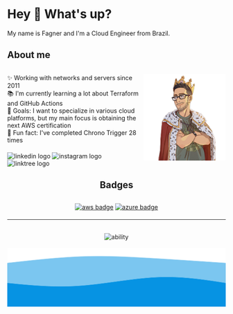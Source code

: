 <h1>Hey 👋 What's up?</h1>

<p>My name is Fagner and I'm a Cloud Engineer from Brazil.</p>

<h2>About me</h2>

<div style="display: flex; justify-content: space-between; align-items: center;">
  <div>
    <p>✨ Working with networks and servers since 2011<br>📚 I'm currently learning a lot about Terraform and GitHub Actions<br>🎯 Goals: I want to specialize in various cloud platforms, but my main focus is obtaining the next AWS certification<br>🎲 Fun fact: I've completed Chrono Trigger 28 times</p>
    <div style="margin-top: 20px;">
      <a href="https://www.linkedin.com/in/fagnercardoso/" target="_blank" style="text-decoration: none;">
        <img src="https://raw.githubusercontent.com/maurodesouza/profile-readme-generator/master/src/assets/icons/social/linkedin/default.svg" width="52" height="40" alt="linkedin logo" />
      </a>
      <a href="https://www.instagram.com/fagneroc/" target="_blank" style="text-decoration: none;">
        <img src="https://raw.githubusercontent.com/maurodesouza/profile-readme-generator/master/src/assets/icons/social/instagram/default.svg" width="52" height="40" alt="instagram logo" />
      </a>
      <a href="https://linktr.ee/fagneroc" target="_blank" style="text-decoration: none;">
        <img src="https://raw.githubusercontent.com/maurodesouza/profile-readme-generator/master/src/assets/icons/social/linktree/default.svg" width="52" height="40" alt="linktree logo" />
      </a>
    </div>
  </div>
    <img src="./_images/fagneroc.png" alt="profile" width="200" height="200" >
</div>

<h2 align="center">Badges</h2>
<div align="center" style="margin-top: 30px; margin-bottom: 20px" >
  <a href="https://www.credly.com/badges/2d921c3f-529e-46e5-abbc-49a73693b64c/linked_in_profile"><img src="https://images.credly.com/size/340x340/images/00634f82-b07f-4bbd-a6bb-53de397fc3a6/image.png" height="120" alt="aws badge"  /></a>
  <a href="https://www.credly.com/badges/05515a43-f7fe-4f93-be5f-c1eadd5e16bd"><img src="https://images.credly.com/size/340x340/images/336eebfc-0ac3-4553-9a67-b402f491f185/azure-administrator-associate-600x600.png" height="120" alt="azure badge"  /></a>
</div>
<hr>
<br>

<div align="center">
  <img src="https://skillicons.dev/icons?i=aws,azure,gcp,linux,windows,bash,python,fastapi,docker,kubernetes,terraform,ansible,jenkins,githubactions,git,elasticsearch,grafana,prometheus&perline=9" height="100" alt="ability"  />
  <br>
  <br>
</div>

<img src="./_images/waves.svg">